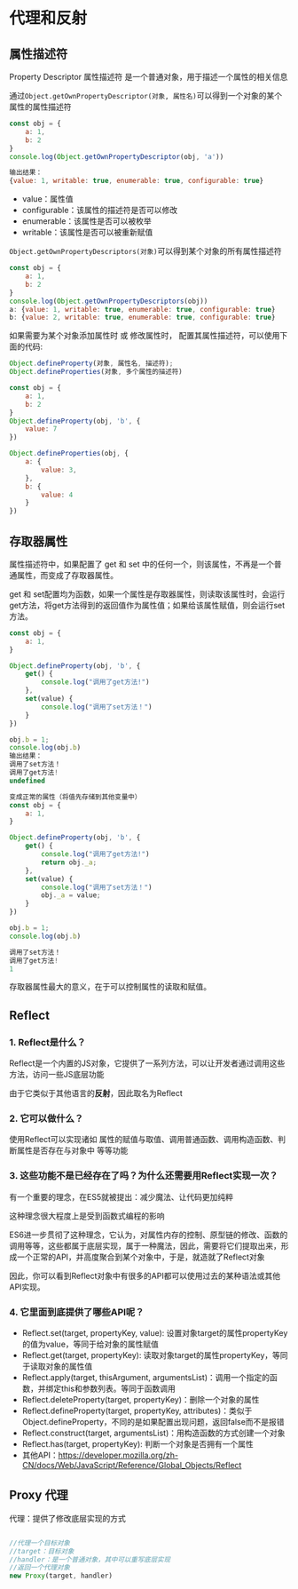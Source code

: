 # 代理和反射

## 属性描述符

Property Descriptor 属性描述符  是一个普通对象，用于描述一个属性的相关信息

通过```Object.getOwnPropertyDescriptor(对象, 属性名)```可以得到一个对象的某个属性的属性描述符

```javascript
const obj = {
    a: 1,
    b: 2
}
console.log(Object.getOwnPropertyDescriptor(obj, 'a'))

输出结果：
{value: 1, writable: true, enumerable: true, configurable: true}
```

- value：属性值
- configurable：该属性的描述符是否可以修改
- enumerable：该属性是否可以被枚举
- writable：该属性是否可以被重新赋值

 ```Object.getOwnPropertyDescriptors(对象)```可以得到某个对象的所有属性描述符

```javascript
const obj = {
    a: 1,
    b: 2
}
console.log(Object.getOwnPropertyDescriptors(obj))
a: {value: 1, writable: true, enumerable: true, configurable: true}
b: {value: 2, writable: true, enumerable: true, configurable: true}
```
如果需要为某个对象添加属性时 或 修改属性时， 配置其属性描述符，可以使用下面的代码:

```js
Object.defineProperty(对象, 属性名, 描述符);
Object.defineProperties(对象, 多个属性的描述符)
```

```javascript
const obj = {
    a: 1,
    b: 2
}
Object.defineProperty(obj, 'b', {
    value: 7
})

Object.defineProperties(obj, {
    a: {
        value: 3,
    },
    b: {
        value: 4
    }
})
```

## 存取器属性

属性描述符中，如果配置了 get 和 set 中的任何一个，则该属性，不再是一个普通属性，而变成了存取器属性。

get 和 set配置均为函数，如果一个属性是存取器属性，则读取该属性时，会运行get方法，将get方法得到的返回值作为属性值；如果给该属性赋值，则会运行set方法。
```javascript
const obj = {
    a: 1,
}

Object.defineProperty(obj, 'b', {
    get() {
        console.log("调用了get方法!")
    },
    set(value) {
        console.log("调用了set方法！")
    }
})

obj.b = 1;
console.log(obj.b)
输出结果：
调用了set方法！
调用了get方法!
undefined
```

```javascript
变成正常的属性（将值先存储到其他变量中）
const obj = {
    a: 1,
}

Object.defineProperty(obj, 'b', {
    get() {
        console.log("调用了get方法!")
        return obj._a;
    },
    set(value) {
        console.log("调用了set方法！")
        obj._a = value;
    }
})

obj.b = 1;
console.log(obj.b)

调用了set方法！
调用了get方法!
1
```
存取器属性最大的意义，在于可以控制属性的读取和赋值。

## Reflect

### 1. Reflect是什么？

Reflect是一个内置的JS对象，它提供了一系列方法，可以让开发者通过调用这些方法，访问一些JS底层功能

由于它类似于其他语言的**反射**，因此取名为Reflect

### 2. 它可以做什么？

使用Reflect可以实现诸如 属性的赋值与取值、调用普通函数、调用构造函数、判断属性是否存在与对象中  等等功能

### 3. 这些功能不是已经存在了吗？为什么还需要用Reflect实现一次？

有一个重要的理念，在ES5就被提出：减少魔法、让代码更加纯粹

这种理念很大程度上是受到函数式编程的影响

ES6进一步贯彻了这种理念，它认为，对属性内存的控制、原型链的修改、函数的调用等等，这些都属于底层实现，属于一种魔法，因此，需要将它们提取出来，形成一个正常的API，并高度聚合到某个对象中，于是，就造就了Reflect对象

因此，你可以看到Reflect对象中有很多的API都可以使用过去的某种语法或其他API实现。

### 4. 它里面到底提供了哪些API呢？

- Reflect.set(target, propertyKey, value): 设置对象target的属性propertyKey的值为value，等同于给对象的属性赋值
- Reflect.get(target, propertyKey): 读取对象target的属性propertyKey，等同于读取对象的属性值
- Reflect.apply(target, thisArgument, argumentsList)：调用一个指定的函数，并绑定this和参数列表。等同于函数调用
- Reflect.deleteProperty(target, propertyKey)：删除一个对象的属性
- Reflect.defineProperty(target, propertyKey, attributes)：类似于Object.defineProperty，不同的是如果配置出现问题，返回false而不是报错
- Reflect.construct(target, argumentsList)：用构造函数的方式创建一个对象
- Reflect.has(target, propertyKey): 判断一个对象是否拥有一个属性
- 其他API：https://developer.mozilla.org/zh-CN/docs/Web/JavaScript/Reference/Global_Objects/Reflect

## Proxy 代理

代理：提供了修改底层实现的方式

```js

//代理一个目标对象
//target：目标对象
//handler：是一个普通对象，其中可以重写底层实现
//返回一个代理对象
new Proxy(target, handler)
```





